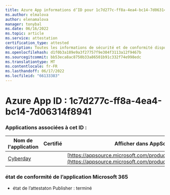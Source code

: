 ```yaml
---
title: Azure App informations d’ID pour 1c7d277c-ff8a-4ea4-bc14-7d06314f8941
ms.author: elmalova
author: elenamalova
manager: tonybal
ms.date: 06/16/2022
ms.topic: article
ms.service: attestation
certification_type: attested
description: Toutes les informations de sécurité et de conformité disponibles pour 1c7d277c-ff8a-4ea4-bc14-7d06314f8941.
ms.openlocfilehash: d1f0b3a189e9a3f27757f9e304f3113a12f9467b
ms.sourcegitcommit: bb53eca8ac8750b33a86501b91c332f74e998edc
ms.translationtype: MT
ms.contentlocale: fr-FR
ms.lasthandoff: 06/17/2022
ms.locfileid: "66133383"
---
```

# <a name="azure-app-id-1c7d277c-ff8a-4ea4-bc14-7d06314f8941"></a>Azure App ID : 1c7d277c-ff8a-4ea4-bc14-7d06314f8941


### <a name="apps-associated-with-this-id"></a>Applications associées à cet ID :
| **Nom de l'application** | **Certifié** | **Afficher dans AppSource** |
|--------------|---------------|-----------------------|
| [Cyberday](../forward/WA200001774.md) |  | [https://appsource.microsoft.com/product/office/WA200001774](https://appsource.microsoft.com/product/office/WA200001774) |

### <a name="microsoft-365-app-compliance-status"></a>état de conformité de l’application Microsoft 365
- état de l’attestaton Publisher : terminé
